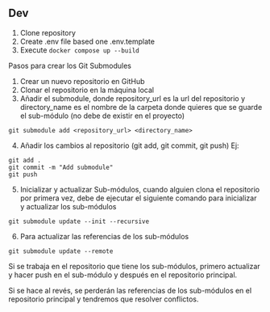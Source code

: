 ## Dev

1. Clone repository
2. Create .env file based one .env.template
3. Execute `docker compose up --build`



Pasos para crear los Git Submodules
1. Crear un nuevo repositorio en GitHub
2. Clonar el repositorio en la máquina local
3. Añadir el submodule, donde repository_url es la url del repositorio y directory_name es el nombre de la carpeta donde quieres que se guarde el sub-módulo (no debe de existir en el proyecto)
   
```git submodule add <repository_url> <directory_name>```

4. Añadir los cambios al repositorio (git add, git commit, git push) Ej:
```
git add .
git commit -m "Add submodule"
git push
```

5. Inicializar y actualizar Sub-módulos, cuando alguien clona el repositorio por primera vez, debe de 
ejecutar el siguiente comando para inicializar y actualizar los sub-módulos

```git submodule update --init --recursive```

6. Para actualizar las referencias de los sub-módulos

```git submodule update --remote```

Si se trabaja en el repositorio que tiene los sub-módulos, primero actualizar y hacer push en el sub-módulo y después en el repositorio principal.

Si se hace al revés, se perderán las referencias de los sub-módulos en el repositorio principal y tendremos que resolver conflictos.